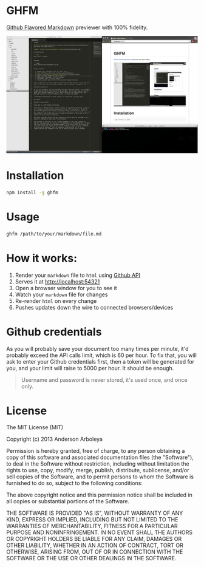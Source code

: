# GHFM

[Github Flavored Markdown](http://github.github.com/github-flavored-markdown/)
previewer with 100% fidelity.

![GHFM - Github Flavored Markdown Previewer](assets/screenshot.png)

# Installation

```bash
npm install -g ghfm
````

# Usage

````bash
ghfm /path/to/your/markdown/file.md
````

# How it works:
  
  1. Render your `markdown` file to `html` using
  [Github API](http://developer.github.com/v3/markdown/)
  1. Serves it at [http://localhost:54321](http://localhost:54321)
  1. Open a browser window for you to see it
  1. Watch your `markdown` file for changes
  1. Re-render `html` on every change
  1. Pushes updates down the wire to connected browsers/devices

# Github credentials

As you will probably save your document too many times per minute, it'd probably
exceed the API calls limit, which is 60 per hour. To fix that, you will ask to
enter your Github credentials first, then a token will be generated for you,
and your limit will raise to 5000 per hour. It should be enough.

> Username and password is never stored, it's used once, and once only.

# License

The MIT License (MIT)

Copyright (c) 2013 Anderson Arboleya

Permission is hereby granted, free of charge, to any person obtaining a copy of
this software and associated documentation files (the "Software"), to deal in
the Software without restriction, including without limitation the rights to
use, copy, modify, merge, publish, distribute, sublicense, and/or sell copies of
the Software, and to permit persons to whom the Software is furnished to do so,
subject to the following conditions:

The above copyright notice and this permission notice shall be included in all
copies or substantial portions of the Software.

THE SOFTWARE IS PROVIDED "AS IS", WITHOUT WARRANTY OF ANY KIND, EXPRESS OR
IMPLIED, INCLUDING BUT NOT LIMITED TO THE WARRANTIES OF MERCHANTABILITY, FITNESS
FOR A PARTICULAR PURPOSE AND NONINFRINGEMENT. IN NO EVENT SHALL THE AUTHORS OR
COPYRIGHT HOLDERS BE LIABLE FOR ANY CLAIM, DAMAGES OR OTHER LIABILITY, WHETHER
IN AN ACTION OF CONTRACT, TORT OR OTHERWISE, ARISING FROM, OUT OF OR IN
CONNECTION WITH THE SOFTWARE OR THE USE OR OTHER DEALINGS IN THE SOFTWARE.